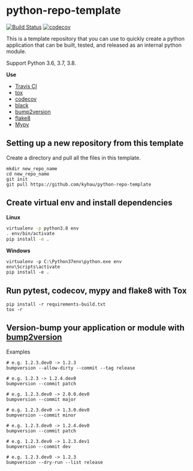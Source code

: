 # python-repo-template

[![Build Status](https://travis-ci.org/kyhau/python-repo-template.svg?branch=master)](https://travis-ci.org/kyhau/python-repo-template)
[![codecov](https://codecov.io/gh/kyhau/python-repo-template/branch/master/graph/badge.svg)](https://codecov.io/gh/kyhau/python-repo-template)

This is a template repository that you can use to quickly create a python application that can be built, tested, and
released as an internal python module.

Support Python 3.6, 3.7, 3.8.

**Use**

- [Travis CI](https://travis-ci.org/)
- [tox](https://tox.readthedocs.io/en/latest/)
- [codecov](https://codecov.io/) 
- [black](https://github.com/psf/black)
- [bump2version](https://github.com/c4urself/bump2version)
- [flake8](https://gitlab.com/pycqa/flake8)
- [Mypy](https://github.com/python/mypy)

## Setting up a new repository from this template

Create a directory and pull all the files in this template.

```
mkdir new_repo_name
cd new_repo_name
git init
git pull https://github.com/kyhau/python-repo-template
```

## Create virtual env and install dependencies 

**Linux**

```bash
virtualenv -p python3.8 env
. env/bin/activate
pip install -e .
```

**Windows**
```
virtualenv -p C:\Python37env\python.exe env
env\Scripts\activate
pip install -e .
```

## Run pytest, codecov, mypy and flake8 with Tox

```
pip install -r requirements-build.txt
tox -r
```


## Version-bump your application or module with [bump2version](https://github.com/c4urself/bump2version)

Examples

    # e.g. 1.2.3.dev0 -> 1.2.3
    bumpversion --allow-dirty --commit --tag release

    # e.g. 1.2.3 -> 1.2.4.dev0
    bumpversion --commit patch

    # e.g. 1.2.3.dev0 -> 2.0.0.dev0
    bumpversion --commit major

    # e.g. 1.2.3.dev0 -> 1.3.0.dev0
    bumpversion --commit minor
    
    # e.g. 1.2.3.dev0 -> 1.2.4.dev0
    bumpversion --commit patch

    # e.g. 1.2.3.dev0 -> 1.2.3.dev1
    bumpversion --commit dev

    # e.g. 1.2.3.dev0 -> 1.2.3
    bumpversion --dry-run --list release